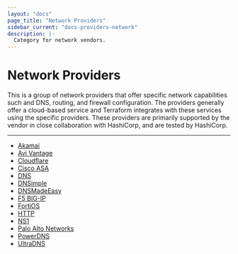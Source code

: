 ```yaml
---
layout: "docs"
page_title: "Network Providers"
sidebar_current: "docs-providers-network"
description: |-
  Category for network vendors.
---
```


# Network Providers

This is a group of network providers that offer specific network capabilities
such and DNS, routing, and firewall configuration.  The providers generally
offer a cloud-based service and Terraform integrates with these services using
the specific providers.  These providers are primarily supported by the vendor
in close collaboration with HashiCorp, and are tested by HashiCorp.

---


- [Akamai](/docs/providers/akamai/index.html)
- [Avi Vantage](/docs/providers/avi/index.html)
- [Cloudflare](/docs/providers/cloudflare/index.html)
- [Cisco ASA](/docs/providers/ciscoasa/index.html)
- [DNS](/docs/providers/dns/index.html)
- [DNSimple](/docs/providers/dnsimple/index.html)
- [DNSMadeEasy](/docs/providers/dme/index.html)
- [F5 BIG-IP](/docs/providers/bigip/index.html)
- [FortiOS](/docs/providers/fortios/index.html)
- [HTTP](/docs/providers/http/index.html)
- [NS1](/docs/providers/ns1/index.html)
- [Palo Alto Networks](/docs/providers/panos/index.html)
- [PowerDNS](/docs/providers/powerdns/index.html)
- [UltraDNS](/docs/providers/ultradns/index.html)
